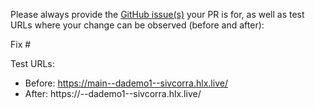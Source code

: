 Please always provide the [GitHub issue(s)](../issues) your PR is for, as well as test URLs where your change can be observed (before and after):

Fix #<gh-issue-id>

Test URLs:
- Before: https://main--dademo1--sivcorra.hlx.live/
- After: https://<branch>--dademo1--sivcorra.hlx.live/
